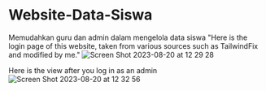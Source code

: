 
# Website-Data-Siswa
Memudahkan guru dan admin dalam mengelola data siswa
"Here is the login page of this website, taken from various sources such as TailwindFix and modified by me."
![Screen Shot 2023-08-20 at 12 29 28](https://github.com/Wafaabdullah4/Website-Data-Siswa/assets/121046576/278ac5f4-a0af-48d2-a32f-85fce9f69c38)

Here is the view after you log in as an admin
![Screen Shot 2023-08-20 at 12 32 56](https://github.com/Wafaabdullah4/Website-Data-Siswa/assets/121046576/1d6d1d18-04c0-4078-83ec-b457b411c557)



